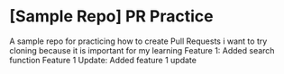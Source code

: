 # [Sample Repo] PR Practice
A sample repo for practicing how to create Pull Requests
i want to try cloning because it is important for my learning
Feature 1:
Added search function
Feature 1 Update:
Added feature 1 update
